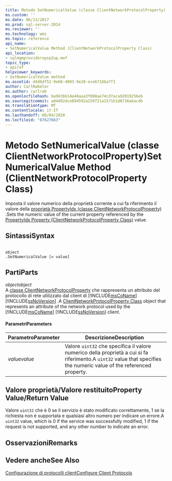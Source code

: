 ```yaml
---
title: Metodo SetNumericalValue (classe ClientNetworkProtocolProperty) | Microsoft Docs
ms.custom: ''
ms.date: 06/13/2017
ms.prod: sql-server-2014
ms.reviewer: ''
ms.technology: wmi
ms.topic: reference
api_name:
- SetNumericalValue Method (ClientNetworkProtocolProperty Class)
api_location:
- sqlmgmproviderxpsp2up.mof
topic_type:
- apiref
helpviewer_keywords:
- SetNumericalValue method
ms.assetid: d4d6df52-9e68-4003-9e28-ece6716ba7f1
author: CarlRabeler
ms.author: carlrab
ms.openlocfilehash: ba963bb14e46aaa3f098ae74cd7aca92019256e6
ms.sourcegitcommit: ad4d92dce894592a259721a1571b1d8736abacdb
ms.translationtype: MT
ms.contentlocale: it-IT
ms.lasthandoff: 08/04/2020
ms.locfileid: "87627663"
---
```

# <a name="setnumericalvalue-method-clientnetworkprotocolproperty-class"></a><span data-ttu-id="ae4a8-102">Metodo SetNumericalValue (classe ClientNetworkProtocolProperty)</span><span class="sxs-lookup"><span data-stu-id="ae4a8-102">SetNumericalValue Method (ClientNetworkProtocolProperty Class)</span></span>
  <span data-ttu-id="ae4a8-103">Imposta il valore numerico della proprietà corrente a cui fa riferimento il valore della [proprietà PropertyIdx (classe ClientNetworkProtocolProperty)](clientnetworkprotocolproperty-class.md) .</span><span class="sxs-lookup"><span data-stu-id="ae4a8-103">Sets the numeric value of the current property referenced by the [PropertyIdx Property (ClientNetworkProtocolProperty Class)](clientnetworkprotocolproperty-class.md) value.</span></span>  
  
## <a name="syntax"></a><span data-ttu-id="ae4a8-104">Sintassi</span><span class="sxs-lookup"><span data-stu-id="ae4a8-104">Syntax</span></span>  
  
```  
  
object  
.SetNumericalValue [= value]  
```  
  
## <a name="parts"></a><span data-ttu-id="ae4a8-105">Parti</span><span class="sxs-lookup"><span data-stu-id="ae4a8-105">Parts</span></span>  
 <span data-ttu-id="ae4a8-106">*object*</span><span class="sxs-lookup"><span data-stu-id="ae4a8-106">*object*</span></span>  
 <span data-ttu-id="ae4a8-107">A [classe ClientNetworkProtocolProperty](clientnetworkprotocolproperty-class.md) che rappresenta un attributo del protocollo di rete utilizzato dal client di [!INCLUDE[msCoName](../../../includes/msconame-md.md)] [!INCLUDE[ssNoVersion](../../../includes/ssnoversion-md.md)] .</span><span class="sxs-lookup"><span data-stu-id="ae4a8-107">A [ClientNetworkProtocolProperty Class](clientnetworkprotocolproperty-class.md) object that represents an attribute of the network protocol used by the [!INCLUDE[msCoName](../../../includes/msconame-md.md)] [!INCLUDE[ssNoVersion](../../../includes/ssnoversion-md.md)] client.</span></span>  
  
#### <a name="parameters"></a><span data-ttu-id="ae4a8-108">Parametri</span><span class="sxs-lookup"><span data-stu-id="ae4a8-108">Parameters</span></span>  
  
|<span data-ttu-id="ae4a8-109">Parametro</span><span class="sxs-lookup"><span data-stu-id="ae4a8-109">Parameter</span></span>|<span data-ttu-id="ae4a8-110">Descrizione</span><span class="sxs-lookup"><span data-stu-id="ae4a8-110">Description</span></span>|  
|---------------|-----------------|  
|<span data-ttu-id="ae4a8-111">*value*</span><span class="sxs-lookup"><span data-stu-id="ae4a8-111">*value*</span></span>|<span data-ttu-id="ae4a8-112">Valore `uint32` che specifica il valore numerico della proprietà a cui si fa riferimento.</span><span class="sxs-lookup"><span data-stu-id="ae4a8-112">A `uint32` value that specifies the numeric value of the referenced property.</span></span>|  
  
## <a name="property-valuereturn-value"></a><span data-ttu-id="ae4a8-113">Valore proprietà/Valore restituito</span><span class="sxs-lookup"><span data-stu-id="ae4a8-113">Property Value/Return Value</span></span>  
 <span data-ttu-id="ae4a8-114">Valore `uint32` che è 0 se il servizio è stato modificato correttamente, 1 se la richiesta non è supportata e qualsiasi altro numero per indicare un errore.</span><span class="sxs-lookup"><span data-stu-id="ae4a8-114">A `uint32` value, which is 0 if the service was successfully modified, 1 if the request is not supported, and any other number to indicate an error.</span></span>  
  
## <a name="remarks"></a><span data-ttu-id="ae4a8-115">Osservazioni</span><span class="sxs-lookup"><span data-stu-id="ae4a8-115">Remarks</span></span>  
  
## <a name="see-also"></a><span data-ttu-id="ae4a8-116">Vedere anche</span><span class="sxs-lookup"><span data-stu-id="ae4a8-116">See Also</span></span>  
 [<span data-ttu-id="ae4a8-117">Configurazione di protocolli client</span><span class="sxs-lookup"><span data-stu-id="ae4a8-117">Configure Client Protocols</span></span>](../../../database-engine/configure-windows/configure-client-protocols.md)  
  
  
